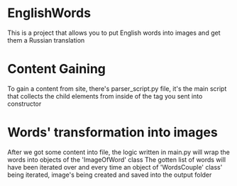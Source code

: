 # EnglishWords

This is a project that allows you to put English words into images and get them a Russian translation

# Content Gaining

To gain a content from site, there's parser_script.py file, it's the main script that collects the child elements from inside of the tag you sent into constructor

# Words' transformation into images

After we got some content into file, the logic written in main.py will wrap the words into objects of the 'ImageOfWord' class
The gotten list of words will have been iterated over and every time an object of 'WordsCouple' class' being iterated, image's being created and saved into the output folder